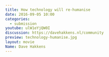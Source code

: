 ```yaml
---
title: How technology will re-humanise
date: 2016-09-05 10:00
categories:
  - submission
youtube: ulW1eYjQW0I
discussion: https://davehakkens.nl/community
preview: technology-humanise.jpg
layout: movie
Name: Dave Hakkens
---
```

